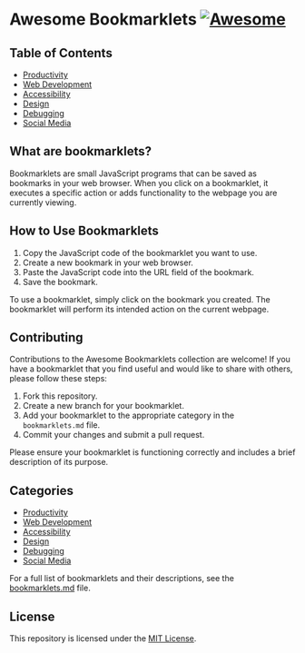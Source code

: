 # Awesome Bookmarklets [![Awesome](https://cdn.rawgit.com/sindresorhus/awesome/d7305f38d29fed78fa85652e3a63e154dd8e8829/media/badge.svg)](https://github.com/sindresorhus/awesome)

## Table of Contents

- [Productivity](#productivity)
- [Web Development](#web-development)
- [Accessibility](#accessibility)
- [Design](#design)
- [Debugging](#debugging)
- [Social Media](#social-media)

## What are bookmarklets?

Bookmarklets are small JavaScript programs that can be saved as bookmarks in your web browser. When you click on a bookmarklet, it executes a specific action or adds functionality to the webpage you are currently viewing.

## How to Use Bookmarklets

1. Copy the JavaScript code of the bookmarklet you want to use.
2. Create a new bookmark in your web browser.
3. Paste the JavaScript code into the URL field of the bookmark.
4. Save the bookmark.

To use a bookmarklet, simply click on the bookmark you created. The bookmarklet will perform its intended action on the current webpage.

## Contributing

Contributions to the Awesome Bookmarklets collection are welcome! If you have a bookmarklet that you find useful and would like to share with others, please follow these steps:

1. Fork this repository.
2. Create a new branch for your bookmarklet.
3. Add your bookmarklet to the appropriate category in the `bookmarklets.md` file.
4. Commit your changes and submit a pull request.

Please ensure your bookmarklet is functioning correctly and includes a brief description of its purpose.

## Categories

- [Productivity](bookmarklets.md#productivity)
- [Web Development](bookmarklets.md#web-development)
- [Accessibility](bookmarklets.md#accessibility)
- [Design](bookmarklets.md#design)
- [Debugging](bookmarklets.md#debugging)
- [Social Media](bookmarklets.md#social-media)

For a full list of bookmarklets and their descriptions, see the [bookmarklets.md](bookmarklets.md) file.

## License

This repository is licensed under the [MIT License](LICENSE).
